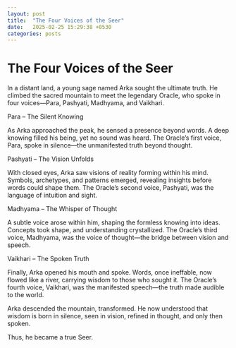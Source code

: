 ```yaml
---
layout: post
title:  "The Four Voices of the Seer"
date:   2025-02-25 15:29:38 +0530
categories: posts
---
```


# The Four Voices of the Seer

In a distant land, a young sage named Arka sought the ultimate truth. He climbed the sacred mountain to meet the legendary Oracle, who spoke in four voices—Para, Pashyati, Madhyama, and Vaikhari.
<!--more-->
Para – The Silent Knowing

As Arka approached the peak, he sensed a presence beyond words. A deep knowing filled his being, yet no sound was heard. The Oracle’s first voice, Para, spoke in silence—the unmanifested truth beyond thought.

Pashyati – The Vision Unfolds

With closed eyes, Arka saw visions of reality forming within his mind. Symbols, archetypes, and patterns emerged, revealing insights before words could shape them. The Oracle’s second voice, Pashyati, was the language of intuition and sight.

Madhyama – The Whisper of Thought

A subtle voice arose within him, shaping the formless knowing into ideas. Concepts took shape, and understanding crystallized. The Oracle’s third voice, Madhyama, was the voice of thought—the bridge between vision and speech.

Vaikhari – The Spoken Truth

Finally, Arka opened his mouth and spoke. Words, once ineffable, now flowed like a river, carrying wisdom to those who sought it. The Oracle’s fourth voice, Vaikhari, was the manifested speech—the truth made audible to the world.

Arka descended the mountain, transformed. He now understood that wisdom is born in silence, seen in vision, refined in thought, and only then spoken.

Thus, he became a true Seer.
